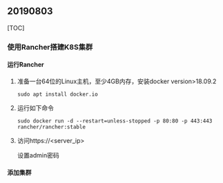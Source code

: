 ## 20190803

[TOC]

### 使用Rancher搭建K8S集群

#### 运行Rancher

1. 准备一台64位的Linux主机，至少4GB内存，安装docker version>18.09.2

   ```
   sudo apt install docker.io
   ```

2. 运行如下命令

   ```shell
   sudo docker run -d --restart=unless-stopped -p 80:80 -p 443:443 rancher/rancher:stable
   ```

3. 访问https://<server_ip>

   设置admin密码

#### 添加集群


